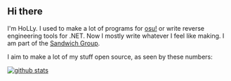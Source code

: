 ## Hi there

I'm HoLLy. I used to make a lot of programs for [osu!](https://osu.ppy.sh/) or write reverse engineering tools for .NET. Now I mostly write whatever I feel like making.
I am part of the [Sandwich Group](https://github.com/Sandwich-Group).

I aim to make a lot of my stuff open source, as seen by these numbers:

[![github stats](https://github-profile-trophy.vercel.app/?username=holly-hacker&theme=darkhub&column=7)](https://github.com/ryo-ma/github-profile-trophy)
